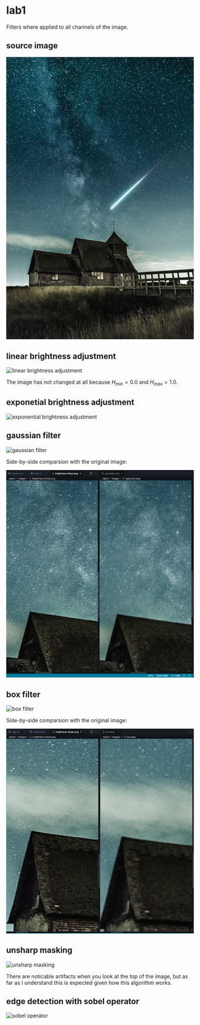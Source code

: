 # lab1

Filters where applied to all channels of the image.

## source image

![source](./demo.jpg)

## linear brightness adjustment

![linear brightness adjustment](./report/images/brightness-linear.png)

The image has not changed at all because $H_{min} = 0.0$ and $H_{max} = 1.0$.

## exponetial brightness adjustment

![exponential brightness adjustment](./report/images/brightness-exp.png)

## gaussian filter

![gaussian filter](./report/images/gaussian.png)

Side-by-side comparsion with the original image:

![source vs gaussian](./report/images/source-vs-gaussian.png)

## box filter

![box filter](./report/images/box.png)

Side-by-side comparsion with the original image:

![source vs box](./report/images/source-vs-box.png)

## unsharp masking

![unsharp masking](./report/images/unsharp.png)

There are noticable artifacts when you look at the top of the image, but as far as I understand this is expected given how this algorithm works.

## edge detection with sobel operator

![sobel operator](./report/images/edges.png)